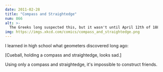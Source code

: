 ```yaml
---
date: 2011-02-28
title: "Compass and Straightedge"
num: 866
alt: >-
  The Greeks long suspected this, but it wasn't until April 12th of 1882 that Ferdinand von Lindemann conclusively proved it when he constructed himself the most awesome birthday party possible and nobody showed up.
img: https://imgs.xkcd.com/comics/compass_and_straightedge.png
---
```

I learned in high school what geometers discovered long ago:

[Cueball, holding a compass and straightedge, looks sad.]

Using only a compass and straightedge, it's impossible to construct friends.